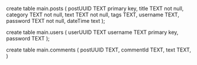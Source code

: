 create table main.posts ( postUUID TEXT primary key, title    TEXT not null, category TEXT not null, text     TEXT not null, tags     TEXT, username TEXT, password TEXT not null, dateTime text );

create table main.users
(
    userUUID TEXT
    username TEXT primary key,
    password TEXT
);


create table main.comments
(
    postUUID TEXT,
    commentId TEXT,
    text TEXT,    
)